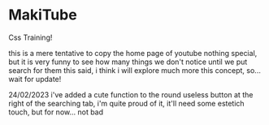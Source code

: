 # MakiTube
Css Training!

this is a mere tentative to copy the home page of youtube
nothing special, but it is very funny to see how many things we don't notice until we put search for them
this said, i think i will explore much more this concept, so... wait for update!

24/02/2023
i've added a cute function to the round useless button at the right of the searching tab, i'm quite proud of it, it'll need some estetich touch, but for now... not bad 
